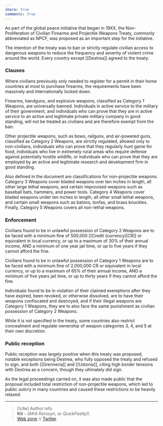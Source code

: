 ```yaml
---  
share: true  
comments: true  
---  
```

As part of the global peace initiative that began in 19XX, the Non-Proliferation of Civilian Firearms and Projectile Weapons Treaty, commonly abbreviated as NPCF, was proposed as an important step for the initiative.  
  
The intention of the treaty was to ban or strictly regulate civilian access to dangerous weapons to reduce the frequency and severity of violent crime around the world. Every country except [[Destrea]] agreed to the treaty.  
  
### Clauses  
  
Where civilians previously only needed to register for a permit in their home countries at most to purchase firearms, the requirements have been massively and internationally locked down.  
  
Firearms, handguns, and explosive weapons, classified as Category 1 Weapons, are universally banned. Individuals in active service to the military of their government, and individuals who can prove that they are in active service to an active and legitimate private military company in good standing, will not be treated as civilians and are therefore exempt from the ban.  
  
Other projectile weapons, such as bows, railguns, and air-powered guns, classified as Category 2 Weapons, are strictly regulated, allowed only to non-civilians, individuals who can prove that they regularly hunt game for food, individuals who live in extremely rural areas who require defense against potentially hostile wildlife, or individuals who can prove that they are employed by an active and legitimate research and development firm in good standing.  
  
Also defined in the document are classifications for non-projectile weapons. Category 3 Weapons cover bladed weapons over ten inches in length, all other large lethal weapons, and certain improvised weapons such as baseball bats, hammers, and power tools. Category 4 Weapons cover bladed weapons under ten inches in length, all other small lethal weapons, and certain small weapons such as batons, tonfas, and brass knuckles. Finally, Category 5 Weapons covers all non-lethal weapons.  
  
### Enforcement  
  
Civilians found to be in unlawful possession of Category 2 Weapons are to be faced with a minimum fine of 500,000 [[Credit (currency)|CR]] or equivalent in local currency, or up to a maximum of 30% of their annual income, AND a minimum of one year jail time, or up to five years if they cannot afford the fine.  
  
Civilians found to be in unlawful possession of Category 1 Weapons are to be faced with a minimum fine of 2,000,000 CR or equivalent in local currency, or up to a maximum of 65% of their annual income, AND a minimum of five years jail time, or up to thirty years if they cannot afford the fine.  
  
Individuals found to be in violation of their claimed exemptions after they have expired, been revoked, or otherwise dissolved, are to have their weapons confiscated and destroyed, and if their illegal weapons are Category 1 Weapons, they are to also face the same punishment as civilian possession of Category 2 Weapons.  
  
While it is not specified in the treaty, some countries also restrict concealment and regulate ownership of weapon categories 3, 4, and 5 at their own discretion.  
  
### Public reception  
  
Public reception was largely positive when this treaty was proposed, notable exceptions being Destrea, who fully opposed the treaty and refused to sign, and both [[Grenneria]] and [[Ustonia]], citing high border tensions with Destrea as a concern, though they ultimately did sign.  
  
As the legal proceedings carried on, it was also made public that the proposal included total restriction of non-projectile weapons, which led to public outcry in many countries and caused these restrictions to be heavily relaxed.  
  
-----  
> [!cite] Author info  
> **Kit** - *(AKA Kerosyn, or QuickFastly)*\  
> [Web zone](https://kitabe.link) // [Twitter](https://twitter.com/Kerosyn_)